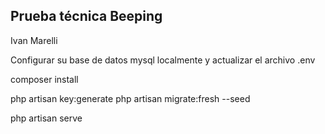 
## Prueba técnica Beeping
Ivan Marelli

Configurar su base de datos mysql localmente y actualizar el archivo .env

composer install

php artisan key:generate
php artisan migrate:fresh --seed

php artisan serve
